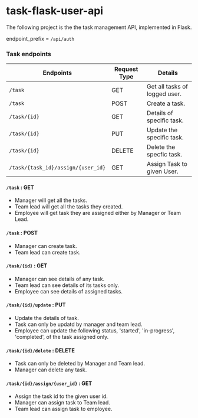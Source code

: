 # task-flask-user-api

The following project is the the task management API, implemented in Flask.

endpoint_prefix = `/api/auth`

### Task endpoints

| Endpoints | Request Type | Details | 
|-----|-----|-----|
| `/task` | GET | Get all tasks of logged user. |
| `/task` | POST | Create a task. |
| `/task/{id}` | GET | Details of specific task. |
| `/task/{id}` | PUT | Update the specific task. |
| `/task/{id}` | DELETE | Delete the specfic task. |
| `/task/{task_id}/assign/{user_id}` | GET | Assign Task to given User. |


#### `/task` : GET

- Manager will get all the tasks.
- Team lead will get all the tasks they created.
- Employee will get task they are assigned either by Manager or Team Lead.

#### `/task` : POST

- Manager can create task.
- Team lead can create task.

#### `/task/{id}` : GET

- Manager can see details of any task.
- Team lead can see details of its tasks only.
- Employee can see details of assigned tasks.

#### `/task/{id}/update` : PUT

- Update the details of task.
- Task can only be updatd by manager and team lead.
- Employee can update the following status, 'started', 'in-progress', 'completed', of the task assigned only.

#### `/task/{id}/delete` : DELETE

- Task can only be deleted by Manager and Team lead.
- Manager can delete any task.

#### `/task/{id}/assign/{user_id}` : GET

- Assign the task id to the given user id.
- Manager can assign task to Team lead.
- Team lead can assign task to employee.
